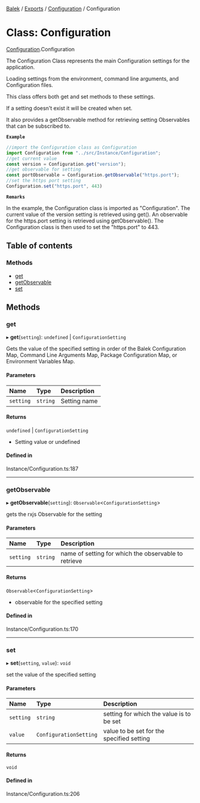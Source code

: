 [Balek](../README.md) / [Exports](../modules.md) / [Configuration](../modules/Configuration.md) / Configuration

# Class: Configuration

[Configuration](../modules/Configuration.md).Configuration

The Configuration Class represents the main Configuration settings for the application.

Loading settings from the environment, command line arguments, and Configuration files.

This class offers both get and set methods to these settings.

If a setting doesn't exist it will be created when set.

It also provides a getObservable method for retrieving setting Observables that can be subscribed to.

**`Example`**

```ts
//import the Configuration class as Configuration
import Configuration from "../src/Instance/Configuration";
//get current value
const version = Configuration.get("version");
//get observable for setting
const portObservable = Configuration.getObservable("https.port");
//set the https port setting
Configuration.set("https.port", 443)
```

**`Remarks`**

In the example, the Configuration class is imported as "Configuration". The current value of the version setting is retrieved using get().
An observable for the https.port setting is retrieved using getObservable().
The Configuration class is then used to set the "https.port" to 443.

## Table of contents

### Methods

- [get](Configuration.Configuration.md#get)
- [getObservable](Configuration.Configuration.md#getobservable)
- [set](Configuration.Configuration.md#set)

## Methods

### get

▸ **get**(`setting`): `undefined` \| `ConfigurationSetting`

Gets the value of the specified setting in order of the Balek Configuration Map,
Command Line Arguments Map, Package Configuration Map, or Environment Variables Map.

#### Parameters

| Name | Type | Description |
| :------ | :------ | :------ |
| `setting` | `string` | Setting name |

#### Returns

`undefined` \| `ConfigurationSetting`

- Setting value or undefined

#### Defined in

Instance/Configuration.ts:187

___

### getObservable

▸ **getObservable**(`setting`): `Observable`<`ConfigurationSetting`\>

gets the rxjs Observable for the setting

#### Parameters

| Name | Type | Description |
| :------ | :------ | :------ |
| `setting` | `string` | name of setting for which the observable to retrieve |

#### Returns

`Observable`<`ConfigurationSetting`\>

- observable for the specified setting

#### Defined in

Instance/Configuration.ts:170

___

### set

▸ **set**(`setting`, `value`): `void`

set the value of the specified setting

#### Parameters

| Name | Type | Description |
| :------ | :------ | :------ |
| `setting` | `string` | setting for which the value is to be set |
| `value` | `ConfigurationSetting` | value to be set for the specified setting |

#### Returns

`void`

#### Defined in

Instance/Configuration.ts:206
